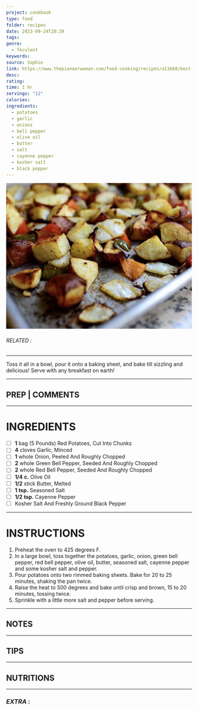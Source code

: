 ```yaml
---
project: cookbook
type: food
folder: recipes
date: 2023-09-24T20:39
tags: 
genre:
  - feculent
keywords: 
source: Sophie
link: https://www.thepioneerwoman.com/food-cooking/recipes/a11668/best-breakfast-potatoes-ever/
desc: 
rating: 
time: 1 hr
servings: "12"
calories: 
ingredients:
  - potatoes
  - garlic
  - onions
  - bell pepper
  - olive oil
  - butter
  - salt
  - cayenne pepper
  - kosher salt
  - black pepper
---
```


![IMAGE](image_315.png)

###### *RELATED* : 
---
Toss it all in a bowl, pour it onto a baking sheet, and bake till sizzling and delicious! Serve with any breakfast on earth!

---
## PREP | COMMENTS



---
# INGREDIENTS

- [ ] **1** bag (5 Pounds) Red Potatoes, Cut Into Chunks
- [ ] **4** cloves Garlic, Minced
- [ ] **1** whole Onion, Peeled And Roughly Chopped
- [ ] **2** whole Green Bell Pepper, Seeded And Roughly Chopped
- [ ] **2** whole Red Bell Pepper, Seeded And Roughly Chopped
- [ ] **1/4** **c.** Olive Oil
- [ ] **1/2** stick Butter, Melted
- [ ] **1** **tsp.** Seasoned Salt
- [ ] **1/2** **tsp.** Cayenne Pepper
- [ ] Kosher Salt And Freshly Ground Black Pepper

---
# INSTRUCTIONS

1. Preheat the oven to 425 degrees F.  
2. In a large bowl, toss together the potatoes, garlic, onion, green bell pepper, red bell pepper, olive oil, butter, seasoned salt, cayenne pepper and some kosher salt and pepper.  
3. Pour potatoes onto two rimmed baking sheets. Bake for 20 to 25 minutes, shaking the pan twice.  
4. Raise the heat to 500 degrees and bake until crisp and brown, 15 to 20 minutes, tossing twice.  
5. Sprinkle with a little more salt and pepper before serving.

---
## NOTES



---
## TIPS



---
## NUTRITIONS



---
### *EXTRA* :



